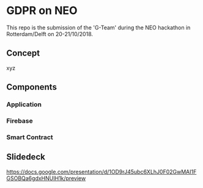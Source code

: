 # GDPR on NEO
This repo is the submission of the 'G-Team' during the NEO hackathon in Rotterdam/Delft on 20-21/10/2018.

## Concept
xyz

## Components
### Application
### Firebase
### Smart Contract

## Slidedeck
https://docs.google.com/presentation/d/1OD9rJ45ubc6XLhJ0F02GwMAI1FGSOBQa6gdxHNUIH1k/preview
